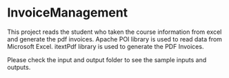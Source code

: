# InvoiceManagement
This project reads the student who taken the course information from excel and generate the pdf invoices.
Apache POI library is used to read data from Microsoft Excel.
itextPdf library is used to generate the PDF Invoices.

Please check the input and output folder to see the sample inputs and outputs.
